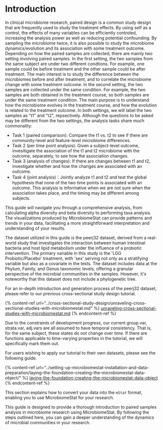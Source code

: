 # Introduction

In clinical microbiome research, paired design is a common study design that are frequently used to study the treatment effects. By using self as a control, the effects of many variables can be efficiently controled, increasing the analysis power as well as reducing potential confounding.   By sampling the microbiome twice, it is also possible to study the microbiome dynamics/evolution and its association with some treatment outcome. Depending on how the paired samples are collected, there are mainly two setting involving paired samples. In the first setting, the two samples from the same subject are under two different condtions.  For example, one sample could be before treatment and the other sample could be after treatment. The main interest is to study the difference between the microbiomes before and after treatment, and to correlate the microbiome change with some treatment outcome.   In the second setting, the two samples are collected under the same condition. For example, the two samples are both obtained in the treatment course, so both samples are under the same treatment condition. The main purpose is to understand how the microbiome evolves in the treatment course, and how the evolution is related to the treatment outcome.  In both settings, we will label the two samples as "t1" and "t2", repsectively.  Although the questions to be asked may be different from the two settings, the analysis tasks share much commonality:

* Task 1 (paired comparison): Compare the t1 vs. t2 to see if there are community-level and feature-level microbiome differences.
* Task 2 (per time point analysis): Given a subject-level outcome, invesitigate the association of the t1 and t2 microbiome with the outcome, separately, to see how the association changes.
* Task 3 (analysis of changes): If there are changes between t1 and t2, investigate whether and how the changes are associated with an outcome.
* Task 4 (joint analysis)：Jointly analyze t1 and t2 and test the global hypothesis that none of the two time points is associated with an outcome. This analysis is informative when we are not sure when the association takes place, and the timing may be different among subjects.

 This guide will navigate you through a comprehensive analysis, from calculating alpha diversity and beta diversity to performing taxa analysis. The visualizations produced by MicrobiomeStat can provide patterns and trends in your data, facilitating a more straightforward interpretation and understanding of your results.

The dataset utilized in this guide is the peerj32 dataset, derived from a real-world study that investigates the interaction between human intestinal bacteria and host lipid metabolism under the influence of a probiotic intervention. The primary variable in this study is the 'LGG Probiotic/Placebo' treatment, with 'sex' serving not only as a stratifying variable but also as a covariate in the tests. The dataset includes data at the Phylum, Family, and Genus taxonomic levels, offering a granular perspective of the microbial communities in the samples. However, it's noteworthy that this dataset does not include a phylogenetic tree.

For an in-depth introduction and generation process of the peerj32 dataset, please refer to our previous cross-sectional study design tutorial.

{% content-ref url="../cross-sectional-study-design/unraveling-cross-sectional-studies-with-microbiomestat.md" %}
[unraveling-cross-sectional-studies-with-microbiomestat.md](../cross-sectional-study-design/unraveling-cross-sectional-studies-with-microbiomestat.md)
{% endcontent-ref %}

Due to the constraints of development progress, our current group.var, strata.var, adj.vars are all assumed to have temporal consistency. That is, for the same subject, these states do not change over time. If there are functions applicable to time-varying properties in the tutorial, we will specifically mark them out.

For users wishing to apply our tutorial to their own datasets, please see the following guide.

{% content-ref url="../setting-up-microbiomestat-installation-and-data-preparation/laying-the-foundation-creating-the-microbiomestat-data-object/" %}
[laying-the-foundation-creating-the-microbiomestat-data-object](../setting-up-microbiomestat-installation-and-data-preparation/laying-the-foundation-creating-the-microbiomestat-data-object/)
{% endcontent-ref %}

This section explains how to convert your data into the `mStat` format, enabling you to use MicrobiomeStat for your research.

This guide is designed to provide a thorough introduction to paired samples analysis in microbiome research using MicrobiomeStat. By following the steps outlined here, you can gain a deeper understanding of the dynamics of microbial communities in your research.
